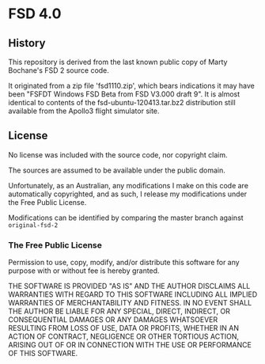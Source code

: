 # FSD 4.0

## History

This repository is derived from the last known public copy of 
Marty Bochane's FSD 2 source code.

It originated from a zip file 'fsd1110.zip', which bears indications it may
have been "FSFDT Windows FSD Beta from FSD V3.000 draft 9".
It is almost identical to contents of the fsd-ubuntu-120413.tar.bz2 distribution
still available from the Apollo3 flight simulator site.

## License

No license was included with the source code, nor copyright claim.

The sources are assumed to be available under the public domain.

Unfortunately, as an Australian, any modifications I make on this code are
automatically copyrighted, and as such, I release my modifications under
the Free Public License.

Modifications can be identified by comparing the master branch against
`original-fsd-2`

### The Free Public License

Permission to use, copy, modify, and/or distribute this software for any 
purpose with or without fee is hereby granted.

THE SOFTWARE IS PROVIDED "AS IS" AND THE AUTHOR DISCLAIMS ALL WARRANTIES WITH 
REGARD TO THIS SOFTWARE INCLUDING ALL IMPLIED WARRANTIES OF MERCHANTABILITY 
AND FITNESS. IN NO EVENT SHALL THE AUTHOR BE LIABLE FOR ANY SPECIAL, DIRECT, 
INDIRECT, OR CONSEQUENTIAL DAMAGES OR ANY DAMAGES WHATSOEVER RESULTING FROM 
LOSS OF USE, DATA OR PROFITS, WHETHER IN AN ACTION OF CONTRACT, NEGLIGENCE OR 
OTHER TORTIOUS ACTION, ARISING OUT OF OR IN CONNECTION WITH THE USE OR 
PERFORMANCE OF THIS SOFTWARE.


